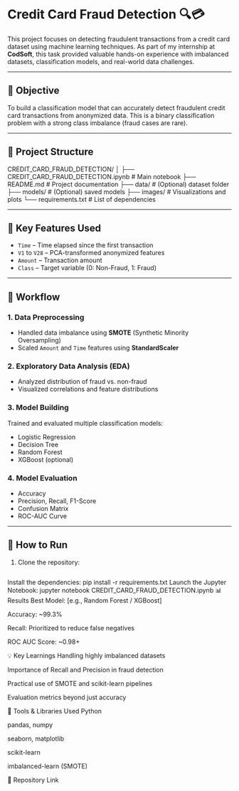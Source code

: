 # Credit Card Fraud Detection 🔍💳

This project focuses on detecting fraudulent transactions from a credit card dataset using machine learning techniques. As part of my internship at **CodSoft**, this task provided valuable hands-on experience with imbalanced datasets, classification models, and real-world data challenges.

---

## 📌 Objective

To build a classification model that can accurately detect fraudulent credit card transactions from anonymized data. This is a binary classification problem with a strong class imbalance (fraud cases are rare).

---

## 📁 Project Structure

CREDIT_CARD_FRAUD_DETECTION/
│
├── CREDIT_CARD_FRAUD_DETECTION.ipynb # Main notebook
├── README.md # Project documentation
├── data/ # (Optional) dataset folder
├── models/ # (Optional) saved models
├── images/ # Visualizations and plots
└── requirements.txt # List of dependencies


---

## 🧠 Key Features Used

- `Time` – Time elapsed since the first transaction
- `V1` to `V28` – PCA-transformed anonymized features
- `Amount` – Transaction amount
- `Class` – Target variable (0: Non-Fraud, 1: Fraud)

---

## 🧪 Workflow

### 1. Data Preprocessing
- Handled data imbalance using **SMOTE** (Synthetic Minority Oversampling)
- Scaled `Amount` and `Time` features using **StandardScaler**

### 2. Exploratory Data Analysis (EDA)
- Analyzed distribution of fraud vs. non-fraud
- Visualized correlations and feature distributions

### 3. Model Building
Trained and evaluated multiple classification models:
- Logistic Regression
- Decision Tree
- Random Forest
- XGBoost (optional)

### 4. Model Evaluation
- Accuracy
- Precision, Recall, F1-Score
- Confusion Matrix
- ROC-AUC Curve

---

## 🚀 How to Run

1. Clone the repository:
   ```bash
   
Install the dependencies:
pip install -r requirements.txt
Launch the Jupyter Notebook:
jupyter notebook CREDIT_CARD_FRAUD_DETECTION.ipynb
📊 Results
Best Model: [e.g., Random Forest / XGBoost]

Accuracy: ~99.3%

Recall: Prioritized to reduce false negatives

ROC AUC Score: ~0.98+

💡 Key Learnings
Handling highly imbalanced datasets

Importance of Recall and Precision in fraud detection

Practical use of SMOTE and scikit-learn pipelines

Evaluation metrics beyond just accuracy

🧰 Tools & Libraries Used
Python

pandas, numpy

seaborn, matplotlib

scikit-learn

imbalanced-learn (SMOTE)

🔗 Repository Link
